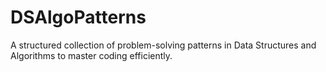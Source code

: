 # DSAlgoPatterns
A structured collection of problem-solving patterns in Data Structures and Algorithms to master coding efficiently.
